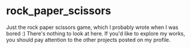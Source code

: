 # rock_paper_scissors
Just the rock paper scissors game, which I probably wrote when I was bored :) There's nothing to look at here. If you'd like to explore my works, you should pay attention to the other projects posted on my profile.
